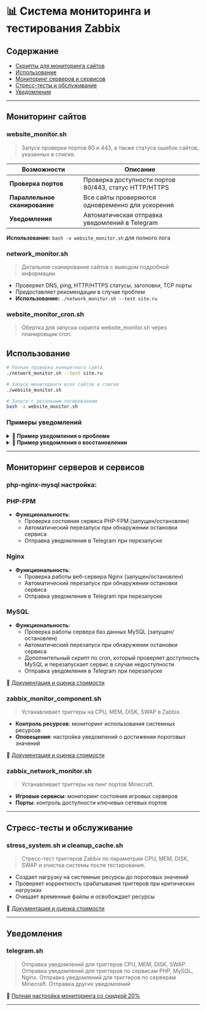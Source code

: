 # 📊 Система мониторинга и тестирования Zabbix

## Содержание

- [Скрипты для мониторинга сайтов](#мониторинг-сайтов)
- [Использование](#использование)
- [Мониторинг серверов и сервисов](#мониторинг-серверов-и-сервисов)
- [Стресс-тесты и обслуживание](#стресс-тесты-и-обслуживание)
- [Уведомления](#уведомления)

---

## Мониторинг сайтов

### website_monitor.sh

> Запуск проверки портов 80 и 443, а также статуса ошибок сайтов, указанных в списке.

| Возможности | Описание |
|-------------|----------|
| **Проверка портов** | Проверка доступности портов 80/443, статус HTTP/HTTPS |
| **Параллельное сканирование** | Все сайты проверяются одновременно для ускорения |
| **Уведомления** | Автоматическая отправка уведомлений в Telegram |

**Использование:** `bash -x website_monitor.sh` для полного лога

### network_monitor.sh

> Детальное сканирование сайтов с выводом подробной информации.

* Проверяет DNS, ping, HTTP/HTTPS статусы, заголовки, TCP порты
* Предоставляет рекомендации в случае проблем
* **Использование:** `./network_monitor.sh --test site.ru`

### website_monitor_cron.sh

> Обертка для запуска скрипта website_monitor.sh через планировщик cron.

## Использование

```bash
# Полная проверка конкретного сайта
./network_monitor.sh --test site.ru

# Запуск мониторинга всех сайтов в списке
./website_monitor.sh

# Запуск с детальным логированием
bash -x website_monitor.sh
```


### Примеры уведомлений

<details>
<summary><b>📌 Пример уведомления о проблеме</b></summary>

```
🚨 ПРОБЛЕМА: Сайт site.ru недоступен

📊 Сервис: Мониторинг сайтов
⚠️ Важность: Критическая
⏰ Время: 2025-05-01 06:25:17

📝 Детали проблемы:
HTTP ошибка: 502, HTTPS ошибка: 502

Результаты тестирования:
7️⃣ Заключение:
  ❌ ИТОГ: Сайт site.ru недоступен
  ➤ Рекомендации:
    • Проверьте работу веб-сервера
    • Проверьте настройки Traefik
    • Проверьте контейнеры/сервисы сайта
    • Проверьте сетевое подключение
=======================
✅ Тестирование завершено.

#website #critical
```
</details>

<details>
<summary><b>📌 Пример уведомления о восстановлении</b></summary>

```
✅ ВОССТАНОВЛЕНО: Сайт site.ru восстановил свою работу.

📊 Сервис: Мониторинг сайтов
⏰ Время: 2025-05-01 06:29:22

📝 Описание: Сервис снова доступен.
Сайт доступен (HTTP: 200, HTTPS: 200, TCP80: 1, TCP443: 1, Ping: 1)

#recovery #website

recovery_status: true
```
</details>

---

## Мониторинг серверов и сервисов

### php-nginx-mysql настройка:

### PHP-FPM

* **Функциональность**:
  * Проверка состояния сервиса PHP-FPM (запущен/остановлен)
  * Автоматический перезапуск при обнаружении остановки сервиса
  * Отправка уведомления в Telegram при перезапуске

### Nginx

* **Функциональность**:
  * Проверка работы веб-сервера Nginx (запущен/остановлен)
  * Автоматический перезапуск при обнаружении остановки сервиса
  * Отправка уведомления в Telegram при перезапуске

### MySQL

* **Функциональность**:
  * Проверка работы сервера баз данных MySQL (запущен/остановлен)
  * Автоматический перезапуск при обнаружении остановки сервиса
  * Дополнительный скрипт по cron, который проверяет доступность MySQL 
    и перезапускает сервис в случае недоступности
  * Отправка уведомления в Telegram при перезапуске

📄 [Документация и оценка стоимости](https://github.com/itsmyfox/monitoring/blob/main/php-nginx-mysql-monitoring.md)

### zabbix_monitor_component.sh

> Устанавливает триггеры на CPU, MEM, DISK, SWAP в Zabbix.

* **Контроль ресурсов**: мониторинг использования системных ресурсов
* **Оповещения**: настройка уведомлений о достижении пороговых значений

📄 [Документация и оценка стоимости](https://github.com/itsmyfox/monitoring/blob/main/zabbix_monitor_component.md)

### zabbix_network_monitor.sh

> Устанавливает триггеры на пинг портов Minecraft.

* **Игровые сервисы**: мониторинг состояния игровых серверов
* **Порты**: контроль доступности ключевых сетевых портов

---

## Стресс-тесты и обслуживание

### stress_system.sh и cleanup_cache.sh

> Стресс-тест триггеров Zabbix по параметрам CPU, MEM, DISK, SWAP и очистка системы после тестирования.

* Создает нагрузку на системные ресурсы до пороговых значений
* Проверяет корректность срабатывания триггеров при критических нагрузках
* Очищает временные файлы и освобождает ресурсы

📄 [Документация и оценка стоимости](https://github.com/itsmyfox/monitoring/blob/main/stress_test_linux.md)

---

## Уведомления

### telegram.sh

> Отправка уведомлений для триггеров CPU, MEM, DISK, SWAP.
> Отправка уведомлений для триггеров по сервисам PHP, MySQL, Nginx.
> Отправка уведомлений для триггеров по серверам Minecraft.
> Отправка других уведомлений


📄 [Полная настройка мониторинга со скидкой 20%](https://github.com/itsmyfox/monitoring/blob/main/full_install_monitoring.md)



---



